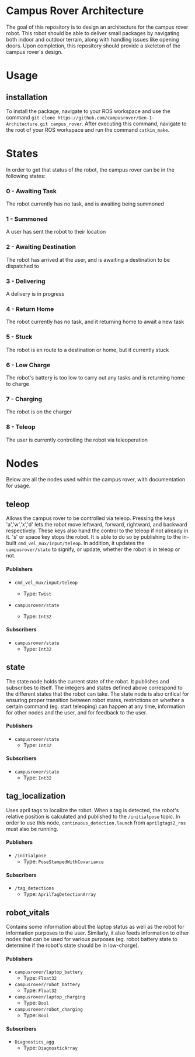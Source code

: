 # Campus Rover Architecture
The goal of this repository is to design an architecture for the campus rover robot. This robot should be able to deliver small packages by navigating both indoor and outdoor terrain, along with handling issues like opening doors. Upon completion, this repository should provide a skeleton of the campus rover's design.

# Usage

## installation
To install the package, navigate to your ROS workspace and use the command `git clone https://github.com/campusrover/Gen-1-Architecture.git campus_rover`. After executing this command, navigate to the root of your ROS workspace and run the command `catkin_make`.

# States
In order to get that status of the robot, the campus rover can be in the following states:

### 0 - Awaiting Task
The robot currently has no task, and is awaiting being summoned

### 1 - Summoned
A user has sent the robot to their location

### 2 - Awaiting Destination
The robot has arrived at the user, and is awaiting a destination to be dispatched to

### 3 - Delivering
A delivery is in progress

### 4 - Return Home
The robot currently has no task, and it returning home to await a new task

### 5 - Stuck
The robot is en route to a destination or home, but it currently stuck

### 6 - Low Charge
The robot's battery is too low to carry out any tasks and is returning home to charge

### 7 - Charging
The robot is on the charger

### 8 - Teleop
The user is currently controlling the robot via teleoperation

# Nodes
Below are all the nodes used within the campus rover, with documentation for usage.

## teleop
Allows the campus rover to be controlled via teleop. Pressing the keys 'a','w','x','d' lets the robot move leftward, forward, rightward, and backward respectively. These keys also hand the control to the teleop if not already in it. 's' or space key stops the robot. It is able to do so by publishing to the in-built `cmd_vel_mux/input/teleop`. In addition, it updates the `campusrover/state` to signify, or update, whether the robot is in teleop or not.

#### Publishers

* `cmd_vel_mux/input/teleop`
	* Type: `Twist`

* `campusrover/state`
	* Type: `Int32`
 
#### Subscribers
* `campusrover/state`
	* Type: `Int32`


## state
The state node holds the current state of the robot. It publishes and subscribes to itself. The integers and states defined above correspond to the different states that the robot can take. The state node is also critical for ensuring proper transition between robot states, restrictions on whether a certain command (eg. start teleoping) can happen at any time, information for other nodes and the user, and for feedback to the user.

#### Publishers

* `campusrover/state`
	* Type: `Int32` 

#### Subscribers

* `campusrover/state`
	* Type: `Int32` 


## tag_localization
Uses april tags to localize the robot. When a tag is detected, the robot's relative position is calculated and published to the `/initialpose` topic. In order to use this node, `continuous_detection.launch` from `aprilgtags2_ros` must also be running.

#### Publishers

* `/initialpose`
	* Type: `PoseStampedWithCovariance`

#### Subscribers

* `/tag_detections`
	* Type: `AprilTagDetectionArray`


## robot_vitals
Contains some information about the laptop status as well as the robot for information purposes to the user. Similarly, it also feeds information to other nodes that can be used for various purposes (eg. robot battery state to determine if the robot's state should be in low-charge).

#### Publishers

* `campusrover/laptop_battery`
	* Type: `Float32`
* `campusrover/robot_battery`
	* Type: `Float32`
* `campusrover/laptop_charging`
	* Type: `Bool`
* `campusrover/robot_charging`
	* Type: `Bool`

#### Subscribers

* `Diagnostics_agg`
	* Type: `DiagnosticArray`

